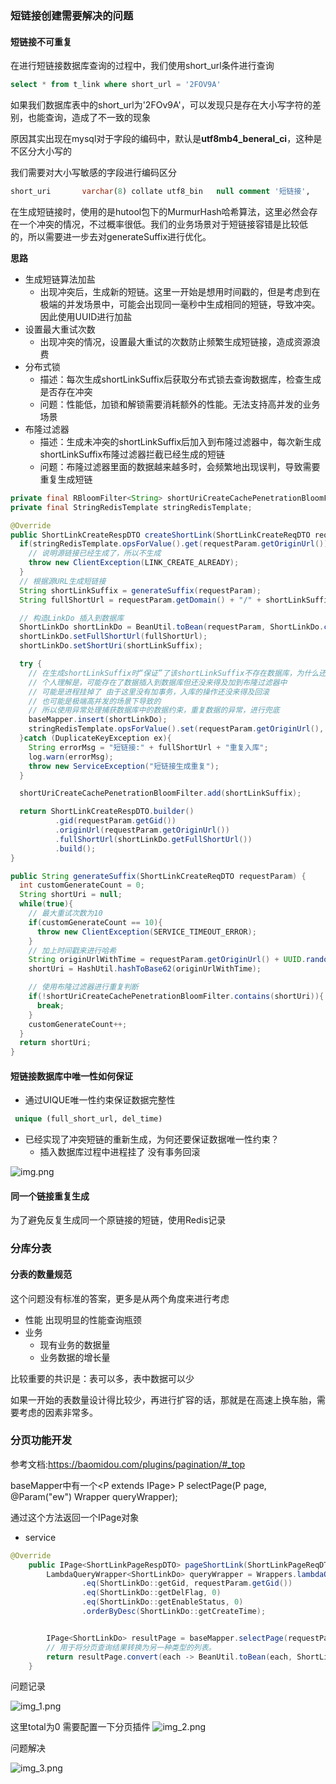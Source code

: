 ### 短链接创建需要解决的问题
#### 短链接不可重复
在进行短链接数据库查询的过程中，我们使用short_url条件进行查询
```sql
select * from t_link where short_url = '2FOV9A'
```
如果我们数据库表中的short_url为'2FOv9A'，可以发现只是存在大小写字符的差别，也能查询，造成了不一致的现象

原因其实出现在mysql对于字段的编码中，默认是**utf8mb4_beneral_ci**，这种是不区分大小写的

我们需要对大小写敏感的字段进行编码区分

```sql
short_uri       varchar(8) collate utf8_bin   null comment '短链接',
```

在生成短链接时，使用的是hutool包下的MurmurHash哈希算法，这里必然会存在一个冲突的情况，不过概率很低。我们的业务场景对于短链接容错是比较低
的，所以需要进一步去对generateSuffix进行优化。

**思路**
- 生成短链算法加盐
  - 出现冲突后，生成新的短链。这里一开始是想用时间戳的，但是考虑到在极端的并发场景中，可能会出现同一毫秒中生成相同的短链，导致冲突。因此使用UUID进行加盐
- 设置最大重试次数
  - 出现冲突的情况，设置最大重试的次数防止频繁生成短链接，造成资源浪费
- 分布式锁
  - 描述：每次生成shortLinkSuffix后获取分布式锁去查询数据库，检查生成是否存在冲突
  - 问题：性能低，加锁和解锁需要消耗额外的性能。无法支持高并发的业务场景
- 布隆过滤器
  - 描述：生成未冲突的shortLinkSuffix后加入到布隆过滤器中，每次新生成shortLinkSuffix布隆过滤器拦截已经生成的短链
  - 问题：布隆过滤器里面的数据越来越多时，会频繁地出现误判，导致需要重复生成短链

```java
private final RBloomFilter<String> shortUriCreateCachePenetrationBloomFilter;
private final StringRedisTemplate stringRedisTemplate;

@Override
public ShortLinkCreateRespDTO createShortLink(ShortLinkCreateReqDTO requestParam) {
  if(stringRedisTemplate.opsForValue().get(requestParam.getOriginUrl()) != null){
    // 说明源链接已经生成了，所以不生成
    throw new ClientException(LINK_CREATE_ALREADY);
  }
  // 根据源URL生成短链接
  String shortLinkSuffix = generateSuffix(requestParam);
  String fullShortUrl = requestParam.getDomain() + "/" + shortLinkSuffix;

  // 构造LinkDo 插入到数据库
  ShortLinkDo shortLinkDo = BeanUtil.toBean(requestParam, ShortLinkDo.class);
  shortLinkDo.setFullShortUrl(fullShortUrl);
  shortLinkDo.setShortUri(shortLinkSuffix);

  try {
    // 在生成shortLinkSuffix时“保证”了该shortLinkSuffix不存在数据库，为什么还要加一层异常处理呢？
    // 个人理解是，可能存在了数据插入到数据库但还没来得及加到布隆过滤器中
    // 可能是进程挂掉了 由于这里没有加事务，入库的操作还没来得及回滚
    // 也可能是极端高并发的场景下导致的
    // 所以使用异常处理捕获数据库中的数据约束，重复数据的异常，进行兜底
    baseMapper.insert(shortLinkDo);
    stringRedisTemplate.opsForValue().set(requestParam.getOriginUrl(), "0");
  }catch (DuplicateKeyException ex){
    String errorMsg = "短链接:" + fullShortUrl + "重复入库";
    log.warn(errorMsg);
    throw new ServiceException("短链接生成重复");
  }

  shortUriCreateCachePenetrationBloomFilter.add(shortLinkSuffix);

  return ShortLinkCreateRespDTO.builder()
          .gid(requestParam.getGid())
          .originUrl(requestParam.getOriginUrl())
          .fullShortUrl(shortLinkDo.getFullShortUrl())
          .build();
}

public String generateSuffix(ShortLinkCreateReqDTO requestParam) {
  int customGenerateCount = 0;
  String shortUri = null;
  while(true){
    // 最大重试次数为10
    if(customGenerateCount == 10){
      throw new ClientException(SERVICE_TIMEOUT_ERROR);
    }
    // 加上时间戳来进行哈希
    String originUrlWithTime = requestParam.getOriginUrl() + UUID.randomUUID();
    shortUri = HashUtil.hashToBase62(originUrlWithTime);

    // 使用布隆过滤器进行重复判断
    if(!shortUriCreateCachePenetrationBloomFilter.contains(shortUri)){
      break;
    }
    customGenerateCount++;
  }
  return shortUri;
}
```
#### 短链接数据库中唯一性如何保证
- 通过UIQUE唯一性约束保证数据完整性
```sql
 unique (full_short_url, del_time)
```
- 已经实现了冲突短链的重新生成，为何还要保证数据唯一性约束？
  - 插入数据库过程中进程挂了 没有事务回滚

![img.png](image/24-7-17/img.png)

#### 同一个链接重复生成
为了避免反复生成同一个原链接的短链，使用Redis记录

### 分库分表
#### 分表的数量规范
这个问题没有标准的答案，更多是从两个角度来进行考虑
- 性能
出现明显的性能查询瓶颈
- 业务
  - 现有业务的数据量
  - 业务数据的增长量

比较重要的共识是：表可以多，表中数据可以少 

如果一开始的表数量设计得比较少，再进行扩容的话，那就是在高速上换车胎，需要考虑的因素非常多。

### 分页功能开发
参考文档:https://baomidou.com/plugins/pagination/#_top

baseMapper中有一个<P extends IPage<T>> P selectPage(P page, @Param("ew") Wrapper<T> queryWrapper);

通过这个方法返回一个IPage对象


- service
```java
@Override
    public IPage<ShortLinkPageRespDTO> pageShortLink(ShortLinkPageReqDTO requestParam) {
        LambdaQueryWrapper<ShortLinkDo> queryWrapper = Wrappers.lambdaQuery(ShortLinkDo.class)
                .eq(ShortLinkDo::getGid, requestParam.getGid())
                .eq(ShortLinkDo::getDelFlag, 0)
                .eq(ShortLinkDo::getEnableStatus, 0)
                .orderByDesc(ShortLinkDo::getCreateTime);


        IPage<ShortLinkDo> resultPage = baseMapper.selectPage(requestParam, queryWrapper);
        // 用于将分页查询结果转换为另一种类型的列表。
        return resultPage.convert(each -> BeanUtil.toBean(each, ShortLinkPageRespDTO.class));
    }
```

问题记录

![img_1.png](image/24-7-17/img_1.png)

这里total为0 需要配置一下分页插件
![img_2.png](image/24-7-17/img_2.png)

问题解决

![img_3.png](image/24-7-17/img_3.png)
